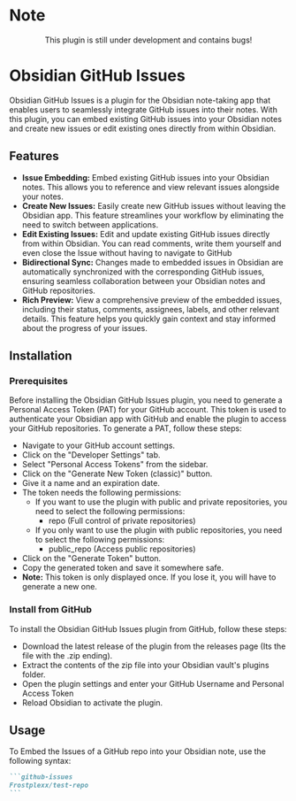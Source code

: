 # Note

<p align="center">
This plugin is still under development and contains bugs!
</p>

# Obsidian GitHub Issues

Obsidian GitHub Issues is a plugin for the Obsidian note-taking app that enables users to seamlessly integrate GitHub issues into their notes. With this plugin, you can embed existing GitHub issues into your Obsidian notes and create new issues or edit existing ones directly from within Obsidian.

## Features

-   **Issue Embedding:** Embed existing GitHub issues into your Obsidian notes. This allows you to reference and view relevant issues alongside your notes.
-   **Create New Issues:** Easily create new GitHub issues without leaving the Obsidian app. This feature streamlines your workflow by eliminating the need to switch between applications.
-   **Edit Existing Issues:** Edit and update existing GitHub issues directly from within Obsidian. You can read comments, write them yourself and even close the Issue without having to navigate to GitHub
-   **Bidirectional Sync:** Changes made to embedded issues in Obsidian are automatically synchronized with the corresponding GitHub issues, ensuring seamless collaboration between your Obsidian notes and GitHub repositories.
-   **Rich Preview:** View a comprehensive preview of the embedded issues, including their status, comments, assignees, labels, and other relevant details. This feature helps you quickly gain context and stay informed about the progress of your issues.

## Installation

### Prerequisites

Before installing the Obsidian GitHub Issues plugin, you need to generate a Personal Access Token (PAT) for your GitHub account. This token is used to authenticate your Obsidian app with GitHub and enable the plugin to access your GitHub repositories. To generate a PAT, follow these steps:

-   Navigate to your GitHub account settings.
-   Click on the "Developer Settings" tab.
-   Select "Personal Access Tokens" from the sidebar.
-   Click on the "Generate New Token (classic)" button.
-   Give it a name and an expiration date.
-   The token needs the following permissions:
    -   If you want to use the plugin with public and private repositories, you need to select the following permissions:
        -   repo (Full control of private repositories)
    -   If you only want to use the plugin with public repositories, you need to select the following permissions:
        -   public_repo (Access public repositories)
-   Click on the "Generate Token" button.
-   Copy the generated token and save it somewhere safe.
-   **Note:** This token is only displayed once. If you lose it, you will have to generate a new one.

### Install from GitHub

To install the Obsidian GitHub Issues plugin from GitHub, follow these steps:

-   Download the latest release of the plugin from the releases page (Its the file with the .zip ending).
-   Extract the contents of the zip file into your Obsidian vault's plugins folder.
-   Open the plugin settings and enter your GitHub Username and Personal Access Token
-   Reload Obsidian to activate the plugin.

## Usage

To Embed the Issues of a GitHub repo into your Obsidian note, use the following syntax:

````markdown
```github-issues
Frostplexx/test-repo
```
````
